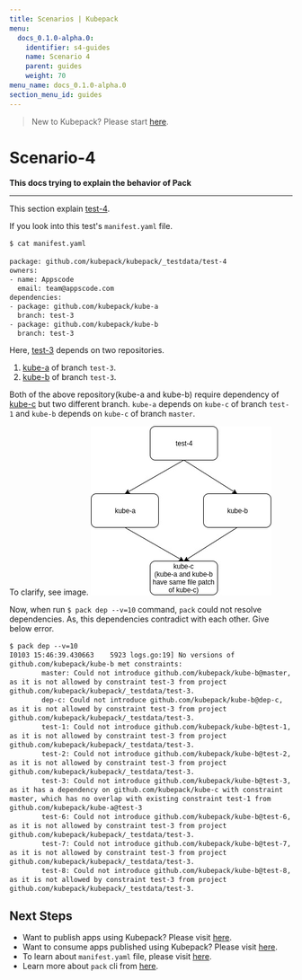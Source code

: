 ```yaml
---
title: Scenarios | Kubepack
menu:
  docs_0.1.0-alpha.0:
    identifier: s4-guides
    name: Scenario 4
    parent: guides
    weight: 70
menu_name: docs_0.1.0-alpha.0
section_menu_id: guides
---
```


> New to Kubepack? Please start [here](/docs/concepts/README.md).

# Scenario-4

**This docs trying to explain the behavior of Pack**
***

This section explain [test-4](https://github.com/kubepack/kubepack/tree/master/_testdata/test-4).

If you look into this test's `manifest.yaml` file.

```console
$ cat manifest.yaml

package: github.com/kubepack/kubepack/_testdata/test-4
owners:
- name: Appscode
  email: team@appscode.com
dependencies:
- package: github.com/kubepack/kube-a
  branch: test-3
- package: github.com/kubepack/kube-b
  branch: test-3
```

Here, [test-3](https://github.com/kubepack/kubepack/tree/master/_testdata/test-4) depends on two repositories.
1. [kube-a](https://github.com/kubepack/kube-a) of branch `test-3`.
2. [kube-b](https://github.com/kubepack/kube-b) of branch `test-3`.

Both of the above repository(kube-a and kube-b) require dependency of
 [kube-c](https://github.com/kubepack/kube-c) but two different branch.
 `kube-a` depends on `kube-c` of branch `test-1` and `kube-b` depends on `kube-c` of branch `master`.

 To clarify, see image.
 ![alt text](/_testdata/test-4/test-4.jpg)

 Now, when run `$ pack dep --v=10` command, `pack` could not resolve dependencies. As, this dependencies contradict with each other.
  Give below error.

  ```console
  $ pack dep --v=10
  I0103 15:46:39.430663    5923 logs.go:19] No versions of github.com/kubepack/kube-b met constraints:
          master: Could not introduce github.com/kubepack/kube-b@master, as it is not allowed by constraint test-3 from project github.com/kubepack/kubepack/_testdata/test-3.
          dep-c: Could not introduce github.com/kubepack/kube-b@dep-c, as it is not allowed by constraint test-3 from project github.com/kubepack/kubepack/_testdata/test-3.
          test-1: Could not introduce github.com/kubepack/kube-b@test-1, as it is not allowed by constraint test-3 from project github.com/kubepack/kubepack/_testdata/test-3.
          test-2: Could not introduce github.com/kubepack/kube-b@test-2, as it is not allowed by constraint test-3 from project github.com/kubepack/kubepack/_testdata/test-3.
          test-3: Could not introduce github.com/kubepack/kube-b@test-3, as it has a dependency on github.com/kubepack/kube-c with constraint master, which has no overlap with existing constraint test-1 from github.com/kubepack/kube-a@test-3
          test-6: Could not introduce github.com/kubepack/kube-b@test-6, as it is not allowed by constraint test-3 from project github.com/kubepack/kubepack/_testdata/test-3.
          test-7: Could not introduce github.com/kubepack/kube-b@test-7, as it is not allowed by constraint test-3 from project github.com/kubepack/kubepack/_testdata/test-3.
          test-8: Could not introduce github.com/kubepack/kube-b@test-8, as it is not allowed by constraint test-3 from project github.com/kubepack/kubepack/_testdata/test-3.
```

## Next Steps

- Want to publish apps using Kubepack? Please visit [here](/docs/concepts/how/publisher.md).
- Want to consume apps published using Kubepack? Please visit [here](/docs/concepts/how/user.md).
- To learn about `manifest.yaml` file, please visit [here](/docs/concepts/how/manifest.md).
- Learn more about `pack` cli from [here](/docs/concepts/how/cli.md).
